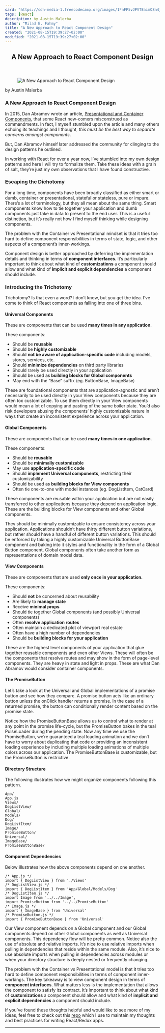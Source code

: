 ```yaml
---
card: "https://cdn-media-1.freecodecamp.org/images/1*nFP5vJPVTEaimO8n4jPKgA.gif"
tags: [React]
description: by Austin Malerba
author: "Milad E. Fahmy"
title: "A New Approach to React Component Design"
created: "2021-08-15T19:39:27+02:00"
modified: "2021-08-15T19:39:27+02:00"
---
```

<div class="site-wrapper">
<main id="site-main" class="site-main outer">
<div class="inner">
<article class="post-full post tag-react tag-design-patterns tag-javascript tag-tech tag-design ">
<header class="post-full-header">
<h1 class="post-full-title">A New Approach to React Component Design</h1>
</header>
<figure class="post-full-image">
<picture>
<source media="(max-width: 700px)" sizes="1px" srcset="data:image/gif;base64,R0lGODlhAQABAIAAAAAAAP///yH5BAEAAAAALAAAAAABAAEAAAIBRAA7 1w">
<source media="(min-width: 701px)" sizes="(max-width: 800px) 400px,
(max-width: 1170px) 700px,
1400px" srcset="https://cdn-media-1.freecodecamp.org/images/1*nFP5vJPVTEaimO8n4jPKgA.gif 300w,
https://cdn-media-1.freecodecamp.org/images/1*nFP5vJPVTEaimO8n4jPKgA.gif 600w,
https://cdn-media-1.freecodecamp.org/images/1*nFP5vJPVTEaimO8n4jPKgA.gif 1000w,
https://cdn-media-1.freecodecamp.org/images/1*nFP5vJPVTEaimO8n4jPKgA.gif 2000w">
<img onerror="this.style.display='none'" src="https://cdn-media-1.freecodecamp.org/images/1*nFP5vJPVTEaimO8n4jPKgA.gif" alt="A New Approach to React Component Design">
</picture>
</figure>
<section class="post-full-content">
<div class="post-content medium-migrated-article">
<p>by Austin Malerba</p>
<h1 id="a-new-approach-to-react-component-design">A New Approach to React Component Design</h1>
<p>In 2015, Dan Abramov wrote an article, <a href="https://medium.com/@dan_abramov/smart-and-dumb-components-7ca2f9a7c7d0" rel="noopener">Presentational and Container Components</a>, that some React new-comers misconstrued as commandments. In fact, I myself stumbled upon the article and many others echoing its teachings and I thought, <em>this must be the best way to separate concerns amongst components</em>.</p>
<p>But, Dan Abramov himself later addressed the community for clinging to the design patterns he outlined.</p>
<p>In working with React for over a year now, I’ve stumbled into my own design patterns and here I will try to formalize them. Take these ideas with a grain of salt, they’re just my own observations that I have found constructive.</p>
<h3 id="escaping-the-dichotomy">Escaping the Dichotomy</h3>
<p>For a long time, components have been broadly classified as either smart or dumb, container or presentational, stateful or stateless, pure or impure. There’s a lot of terminology, but they all mean about the same thing. Smart components know how to tie together your application and dumb components just take in data to present to the end user. This is a useful distinction, but it’s really not how I find myself thinking while designing components.</p>
<p>The problem with the Container vs Presentational mindset is that it tries too hard to define component responsibilities in terms of state, logic, and other aspects of a component’s inner-workings.</p>
<p>Component design is better approached by deferring the implementation details and thinking in terms of <strong>component interfaces</strong>. It’s particularly important to think about what kind of <strong>customizations</strong> a component should allow and what kind of <strong>implicit and explicit dependencies</strong> a component should include.</p>
<h3 id="introducing-the-trichotomy">Introducing the Trichotomy</h3>
<p>Trichotomy? Is that even a word? I don’t know, but you get the idea. I’ve come to think of React components as falling into one of three bins.</p>
<h4 id="universal-components">Universal Components</h4>
<p>These are components that can be used <strong>many times in any application</strong>.</p>
<p>These components:</p>
<ul>
<li>Should be <strong>reusable</strong></li>
<li>Should be <strong>highly customizable</strong></li>
<li>Should <strong>not be aware of application-specific code</strong> including models, stores, services, etc.</li>
<li>Should <strong>minimize dependencies</strong> on third party libraries</li>
<li>Should rarely be used directly in your application</li>
<li>Should be used as <strong>building blocks for Global components</strong></li>
<li>May end with the “Base” suffix (eg. ButtonBase, ImageBase)</li>
</ul>
<p>These are foundational components that are application-agnostic and aren’t necessarily to be used directly in your View components because they are often too customizable. To use them directly in your View components would mean a lot of copying and pasting of the same boiler plate. You’d also risk developers abusing the components’ highly customizable nature in ways that create an inconsistent experience across your application.</p>
<h4 id="global-components">Global Components</h4>
<p>These are components that can be used <strong>many times in one application</strong>.</p>
<p>These components:</p>
<ul>
<li>Should be<strong> reusable</strong></li>
<li>Should be <strong>minimally customizable</strong></li>
<li>May use <strong>application-specific code</strong></li>
<li>Should <strong>implement Universal components</strong>, restricting their customizability</li>
<li>Should be used as <strong>building blocks for View components</strong></li>
<li>Often tie one-to-one with model instances (eg. DogListItem, CatCard)</li>
</ul>
<p>These components are reusable within your application but are not easily transferred to other applications because they depend on application logic. These are the building blocks for View components and other Global components.</p>
<p>They should be minimally customizable to ensure consistency across your application. Applications shouldn’t have thirty different button variations, but rather should have a handful of different button variations. This should be enforced by taking a highly customizable Universal ButtonBase component and baking into it styles and functionality in the form of a Global Button component. Global components often take another form as representations of domain model data.</p>
<h4 id="view-components">View Components</h4>
<p>These are components that are used <strong>only once in your application</strong>.</p>
<p>These components:</p>
<ul>
<li>Should <strong>not</strong> be concerned about reusability</li>
<li>Are likely to <strong>manage state</strong></li>
<li>Receive <strong>minimal props</strong></li>
<li>Should tie together Global components (and possibly Universal components)</li>
<li>Often <strong>resolve application routes</strong></li>
<li>Often maintain a dedicated plot of viewport real estate</li>
<li>Often have a high number of dependencies</li>
<li>Should be <strong>building blocks for your application</strong></li>
</ul>
<p>These are the highest level components of your application that glue together reusable components and even other Views. These will often be the components that resolve routes and may show in the form of page-level components. They are heavy in state and light in props. These are what Dan Abramov would consider container components.</p>
<h4 id="the-promisebutton">The PromiseButton</h4>
<p>Let’s take a look at the Universal and Global implementations of a promise button and see how they compare. A promise button acts like an ordinary button unless the onClick handler returns a promise. In the case of a returned promise, the button can conditionally render content based on the promise state.</p>
<p>Notice how the PromiseButtonBase allows us to control what to render at any point in the promise life-cycle, but the PromiseButton bakes in the teal PulseLoader during the pending state. Now any time we use the PromiseButton, we’re guaranteed a teal loading animation and we don’t have to worry about duplicating that code or providing an inconsistent loading experience by including multiple loading animations of multiple colors across our application. The PromiseButtonBase is customizable, but the PromiseButton is restrictive.</p>
<h4 id="directory-structure">Directory Structure</h4>
<p>The following illustrates how we might organize components following this pattern.</p><pre><code>App/
App.js
Views/
DogListView/
Global/
Models/
Dog/
DogListItem/
Image/
PromiseButton/
Universal/
ImageBase/
PromiseButtonBase/</code></pre>
<h4 id="component-dependencies">Component Dependencies</h4>
<p>Below illustrates how the above components depend on one another.</p><pre><code class="language-javascript">/* App.js */
import { DogListView } from './Views'
/* DogListView.js */
import { DogListItem } from 'App/Global/Models/Dog'
/* DogListItem.js */
import Image from '../../Image',
import PromiseButton from '../../PromiseButton'
/* Image.js */
import { ImageBase } from 'Universal'
/* PromiseButton.js */
import { PromiseButtonBase } from 'Universal'</code></pre>
<p>Our View component depends on a Global component and our Global components depend on other Global components as well as Universal components. This dependency flow will be pretty common. Notice also the use of absolute and relative imports. It’s nice to use relative imports when pulling in dependencies that reside within the same module. Also, it’s nice to use absolute imports when pulling in dependencies across modules or when your directory structure is deeply nested or frequently changing.</p>
<p>The problem with the Container vs Presentational model is that it tries too hard to define component responsibilities in terms of component inner-workings. The key takeaway is to view component design in terms of <strong>component interfaces</strong>. What matters less is the implementation that allows the component to satisfy its contract. It’s important to think about what kind of <strong>customizations</strong> a component should allow and what kind of <strong>implicit and explicit dependencies</strong> a component should include.</p>
<p>If you’ve found these thoughts helpful and would like to see more of my ideas, feel free to check out this <a href="https://github.com/malerba118/react-redux-template" rel="noopener">repo</a> which I use to maintain my thoughts and best practices for writing React/Redux apps.</p>
</div>
<hr>
</section>
</article>
</div>
</main>
</div>
<!-- Google Tag Manager (noscript) -->
<!-- End Google Tag Manager (noscript) -->
